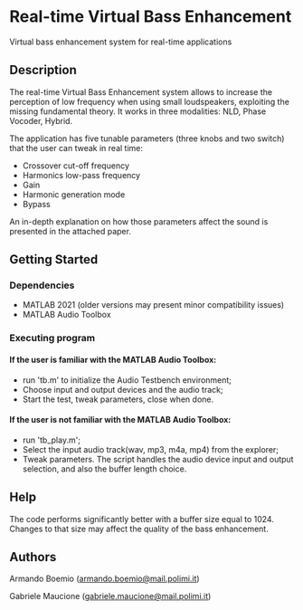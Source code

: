 
# Real-time Virtual Bass Enhancement

Virtual bass enhancement system for real-time applications

## Description
The real-time Virtual Bass Enhancement system allows to increase the perception of low frequency when using small loudspeakers, exploiting the missing fundamental theory.
It works in three modalities: NLD, Phase Vocoder, Hybrid.

The application has five tunable parameters (three knobs and two switch) that the user can tweak in real time:
* Crossover cut-off frequency
* Harmonics low-pass frequency
* Gain
* Harmonic generation mode
* Bypass

An in-depth explanation on how those parameters affect the sound is presented in the attached paper.


## Getting Started

### Dependencies

* MATLAB 2021 (older versions may present minor compatibility issues)
* MATLAB Audio Toolbox

### Executing program
#### If the user is familiar with the MATLAB Audio Toolbox:
* run 'tb.m' to initialize the Audio Testbench environment;
* Choose input and output devices and the audio track;
* Start the test, tweak parameters, close when done. 

#### If the user is not familiar with the MATLAB Audio Toolbox:
* run 'tb_play.m';
* Select the input audio track(wav, mp3, m4a, mp4) from the explorer;
* Tweak parameters. The script handles the audio device input and output selection, and also the buffer length choice.

## Help

The code performs significantly better with a buffer size equal to 1024. Changes to that size may affect the quality of the bass enhancement.

## Authors

Armando Boemio (armando.boemio@mail.polimi.it)

Gabriele Maucione (gabriele.maucione@mail.polimi.it)
